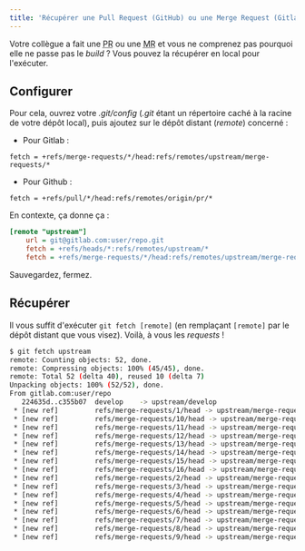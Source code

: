 ```yaml
---
title: 'Récupérer une Pull Request (GitHub) ou une Merge Request (Gitlab) en local'
---
```


Votre collègue a fait une <abbr title="Pull Request">PR</abbr> ou une <abbr title="Merge Request">MR</abbr> et vous ne comprenez pas pourquoi elle ne passe pas le _build_ ? Vous pouvez la récupérer en local pour l'exécuter.

## Configurer

Pour cela, ouvrez votre _.git/config_ (_.git_ étant un répertoire caché à la racine de votre dépôt local), puis ajoutez sur le dépôt distant (_remote_) concerné :

- Pour Gitlab :

```
fetch = +refs/merge-requests/*/head:refs/remotes/upstream/merge-requests/*
```

- Pour Github :

```
fetch = +refs/pull/*/head:refs/remotes/origin/pr/*
```

En contexte, ça donne ça :

```ini
[remote "upstream"]
    url = git@gitlab.com:user/repo.git
    fetch = +refs/heads/*:refs/remotes/upstream/*
    fetch = +refs/merge-requests/*/head:refs/remotes/upstream/merge-requests/*
```

Sauvegardez, fermez.

## Récupérer

Il vous suffit d'exécuter `git fetch [remote]` (en remplaçant `[remote]` par le dépôt distant que vous visez). Voilà, à vous les _requests_ !

```bash
$ git fetch upstream
remote: Counting objects: 52, done.
remote: Compressing objects: 100% (45/45), done.
remote: Total 52 (delta 40), reused 10 (delta 7)
Unpacking objects: 100% (52/52), done.
From gitlab.com:user/repo
   224635d..c355b07  develop    -> upstream/develop
 * [new ref]         refs/merge-requests/1/head -> upstream/merge-requests/1
 * [new ref]         refs/merge-requests/10/head -> upstream/merge-requests/10
 * [new ref]         refs/merge-requests/11/head -> upstream/merge-requests/11
 * [new ref]         refs/merge-requests/12/head -> upstream/merge-requests/12
 * [new ref]         refs/merge-requests/13/head -> upstream/merge-requests/13
 * [new ref]         refs/merge-requests/14/head -> upstream/merge-requests/14
 * [new ref]         refs/merge-requests/15/head -> upstream/merge-requests/15
 * [new ref]         refs/merge-requests/16/head -> upstream/merge-requests/16
 * [new ref]         refs/merge-requests/2/head -> upstream/merge-requests/2
 * [new ref]         refs/merge-requests/3/head -> upstream/merge-requests/3
 * [new ref]         refs/merge-requests/4/head -> upstream/merge-requests/4
 * [new ref]         refs/merge-requests/5/head -> upstream/merge-requests/5
 * [new ref]         refs/merge-requests/6/head -> upstream/merge-requests/6
 * [new ref]         refs/merge-requests/7/head -> upstream/merge-requests/7
 * [new ref]         refs/merge-requests/8/head -> upstream/merge-requests/8
 * [new ref]         refs/merge-requests/9/head -> upstream/merge-requests/9
```
